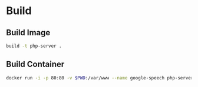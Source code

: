 # Build

## Build Image

```bash
build -t php-server .
```

## Build Container

```bash
docker run -i -p 80:80 -v $PWD:/var/www --name google-speech php-server
```
